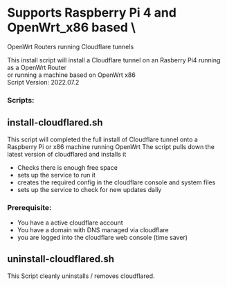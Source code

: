 # Supports Raspberry Pi 4 and OpenWrt_x86 based \
OpenWrt Routers running Cloudflare tunnels

This install script will install a Cloudflare tunnel on an Rasberry Pi4 running as a OpenWrt Router\
or running a machine based on OpenWrt x86\
Script Version: 2022.07.2

### Scripts:



## install-cloudflared.sh
This script will completed the full install of Cloudflare tunnel onto a Raspberry Pi or x86 machine running OpenWrt
The script pulls down the latest version of cloudflared and installs it
- Checks there is enough free space
- sets up the service to run it 
- creates the required config in the cloudflare console and  system files
- sets up the service to check for new updates daily

### Prerequisite:
- You have a active cloudflare account
- You have a domain with DNS managed via cloudflare
- you are logged into the cloudflare web console (time saver)


## uninstall-cloudflared.sh
This Script cleanly uninstalls / removes cloudflared.





